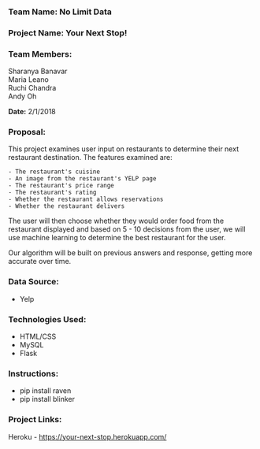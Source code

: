 ### Team Name: No Limit Data  

### Project Name: Your Next Stop!  

### Team Members: 
Sharanya Banavar  
Maria Leano  
Ruchi Chandra   
Andy Oh  

**Date:** 2/1/2018  

### Proposal: 

This project examines user input on restaurants to determine their next restaurant destination. The features examined are:  

    - The restaurant's cuisine  
    - An image from the restaurant's YELP page  
    - The restaurant's price range  
    - The restaurant's rating  
    - Whether the restaurant allows reservations  
    - Whether the restaurant delivers  

The user will then choose whether they would order food from the restaurant displayed and based on 5 - 10 decisions from the user, we will use machine learning to determine the best restaurant for the user.

Our algorithm will be built on previous answers and response, getting more accurate over time.

### Data Source:
- Yelp  

### Technologies Used: 
- HTML/CSS
- MySQL
- Flask

### Instructions: 
- pip install raven
- pip install blinker

### Project Links:  
Heroku - https://your-next-stop.herokuapp.com/